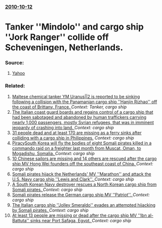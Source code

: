 ### [2010-10-12](/news/2010/10/12/index.md)

# Tanker ''Mindolo'' and cargo ship ''Jork Ranger'' collide off Scheveningen, Netherlands. 




### Source:

1. [Yahoo](http://uk.news.yahoo.com/22/20101012/tts-uk-dutch-tanker-ca02f96.html)

### Related:

1. [Maltese chemical tanker YM Uranus||2 is reported to be sinking following a collision with the Panamanian cargo ship ''Hanjin Rizhao'' off the coast of Brittany, France. ](/news/2010/10/8/maltese-chemical-tanker-ym-uranus-2-is-reported-to-be-sinking-following-a-collision-with-the-panamanian-cargo-ship-hanjin-rizhao-off-th.md) _Context: Tanker, cargo ship_
2. [The Italian coast guard boards and regains control of a cargo ship that had been sabotaged and abandoned by human traffickers carrying nearly 1,000 passengers, mostly Syrian refugees, that was in imminent jeopardy of crashing into land. ](/news/2014/12/31/the-italian-coast-guard-boards-and-regains-control-of-a-cargo-ship-that-had-been-sabotaged-and-abandoned-by-human-traffickers-carrying-nearl.md) _Context: cargo ship_
3. [31 people dead and at least 170 are missing as a ferry sinks after colliding with a cargo ship in Philippines.](/news/2013/08/17/31-people-dead-and-at-least-170-are-missing-as-a-ferry-sinks-after-colliding-with-a-cargo-ship-in-philippines.md) _Context: cargo ship_
4. [PiracySouth Korea will fly the bodies of eight Somali pirates killed in a commando raid on a freighter last month from Muscat, Oman, to Mogadishu, Somalia. ](/news/2011/02/16/piracypsouth-korea-will-fly-the-bodies-of-eight-somali-pirates-killed-in-a-commando-raid-on-a-freighter-last-month-from-muscat-oman-to-mog.md) _Context: cargo ship_
5. [10 Chinese sailors are missing and 14 others are rescued after the cargo ship MV Hong Wei founders off the southeast coast of China. ](/news/2010/12/4/10-chinese-sailors-are-missing-and-14-others-are-rescued-after-the-cargo-ship-mv-hong-wei-founders-off-the-southeast-coast-of-china.md) _Context: cargo ship_
6. [ Somali pirates hijack the Netherlands' MV ''Marathon'' and attack the U.S. Navy cargo ship ''Lewis and Clark''. ](/news/2009/05/7/somali-pirates-hijack-the-netherlands-mv-marathon-and-attack-the-u-s-navy-cargo-ship-lewis-and-clark.md) _Context: cargo ship_
7. [ A South Korean Navy destroyer rescues a North Korean cargo ship from Somali pirates. ](/news/2009/05/4/a-south-korean-navy-destroyer-rescues-a-north-korean-cargo-ship-from-somali-pirates.md) _Context: cargo ship_
8. [ Somali pirates release the German cargo ship MV ''Patriot''. ](/news/2009/05/19/somali-pirates-release-the-german-cargo-ship-mv-patriot.md) _Context: cargo ship_
9. [ The Italian cargo ship ''Jolley Smeraldo'' evades an attempted hijacking by Somali pirates. ](/news/2009/04/30/the-italian-cargo-ship-jolley-smeraldo-evades-an-attempted-hijacking-by-somali-pirates.md) _Context: cargo ship_
10. [ At least 13 people are missing or dead after the cargo ship MV ''Ibn al-Battuta'' sinks near Port Safaga, Egypt. ](/news/2009/03/9/at-least-13-people-are-missing-or-dead-after-the-cargo-ship-mv-ibn-al-battuta-sinks-near-port-safaga-egypt.md) _Context: cargo ship_
